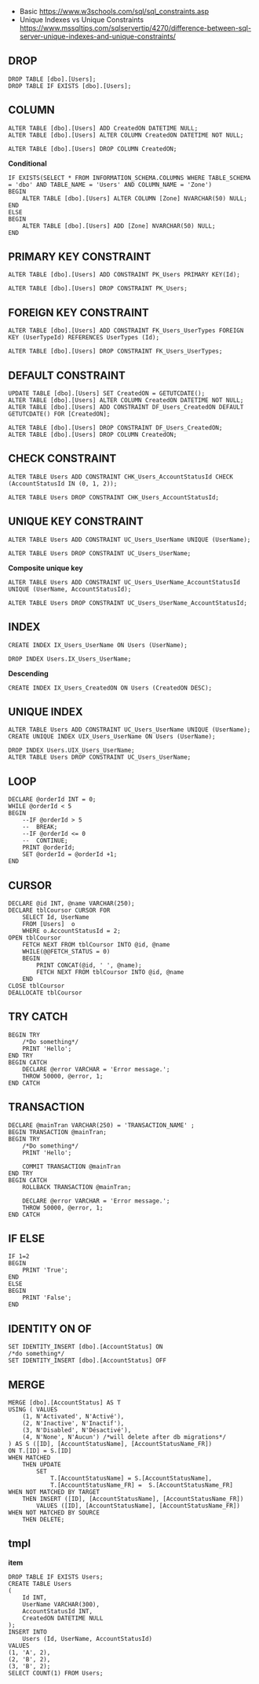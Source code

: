- Basic https://www.w3schools.com/sql/sql_constraints.asp
- Unique Indexes vs Unique Constraints https://www.mssqltips.com/sqlservertip/4270/difference-between-sql-server-unique-indexes-and-unique-constraints/


## DROP
```
DROP TABLE [dbo].[Users];
DROP TABLE IF EXISTS [dbo].[Users];
```

## COLUMN
```
ALTER TABLE [dbo].[Users] ADD CreatedON DATETIME NULL;
ALTER TABLE [dbo].[Users] ALTER COLUMN CreatedON DATETIME NOT NULL;

ALTER TABLE [dbo].[Users] DROP COLUMN CreatedON;
```

**Conditional**
```
IF EXISTS(SELECT * FROM INFORMATION_SCHEMA.COLUMNS WHERE TABLE_SCHEMA = 'dbo' AND TABLE_NAME = 'Users' AND COLUMN_NAME = 'Zone')
BEGIN
	ALTER TABLE [dbo].[Users] ALTER COLUMN [Zone] NVARCHAR(50) NULL;
END
ELSE
BEGIN
	ALTER TABLE [dbo].[Users] ADD [Zone] NVARCHAR(50) NULL;
END
```

## PRIMARY KEY CONSTRAINT
```
ALTER TABLE [dbo].[Users] ADD CONSTRAINT PK_Users PRIMARY KEY(Id);

ALTER TABLE [dbo].[Users] DROP CONSTRAINT PK_Users;
```

## FOREIGN KEY CONSTRAINT
```
ALTER TABLE [dbo].[Users] ADD CONSTRAINT FK_Users_UserTypes FOREIGN KEY (UserTypeId) REFERENCES UserTypes (Id);

ALTER TABLE [dbo].[Users] DROP CONSTRAINT FK_Users_UserTypes;
```

## DEFAULT CONSTRAINT
```
UPDATE TABLE [dbo].[Users] SET CreatedON = GETUTCDATE();
ALTER TABLE [dbo].[Users] ALTER COLUMN CreatedON DATETIME NOT NULL;
ALTER TABLE [dbo].[Users] ADD CONSTRAINT DF_Users_CreatedON DEFAULT GETUTCDATE() FOR [CreatedON];

ALTER TABLE [dbo].[Users] DROP CONSTRAINT DF_Users_CreatedON;
ALTER TABLE [dbo].[Users] DROP COLUMN CreatedON;
```

## CHECK CONSTRAINT
```
ALTER TABLE Users ADD CONSTRAINT CHK_Users_AccountStatusId CHECK (AccountStatusId IN (0, 1, 2));

ALTER TABLE Users DROP CONSTRAINT CHK_Users_AccountStatusId;
```

## UNIQUE KEY CONSTRAINT
```
ALTER TABLE Users ADD CONSTRAINT UC_Users_UserName UNIQUE (UserName);

ALTER TABLE Users DROP CONSTRAINT UC_Users_UserName;
```
**Composite unique key**
```
ALTER TABLE Users ADD CONSTRAINT UC_Users_UserName_AccountStatusId UNIQUE (UserName, AccountStatusId);

ALTER TABLE Users DROP CONSTRAINT UC_Users_UserName_AccountStatusId;
```

## INDEX
```
CREATE INDEX IX_Users_UserName ON Users (UserName);

DROP INDEX Users.IX_Users_UserName;
```
**Descending**
```
CREATE INDEX IX_Users_CreatedON ON Users (CreatedON DESC);
```



## UNIQUE INDEX
```
ALTER TABLE Users ADD CONSTRAINT UC_Users_UserName UNIQUE (UserName);
CREATE UNIQUE INDEX UIX_Users_UserName ON Users (UserName);

DROP INDEX Users.UIX_Users_UserName;
ALTER TABLE Users DROP CONSTRAINT UC_Users_UserName;
```

## LOOP
```
DECLARE @orderId INT = 0;
WHILE @orderId < 5
BEGIN
	--IF @orderId > 5
	--	BREAK;
	--IF @orderId <= 0
	--	CONTINUE;
	PRINT @orderId;
	SET @orderId = @orderId +1;
END
```

## CURSOR
```
DECLARE @id INT, @name VARCHAR(250);
DECLARE tblCoursor CURSOR FOR
	SELECT Id, UserName
	FROM [Users]  o
	WHERE o.AccountStatusId = 2;
OPEN tblCoursor
	FETCH NEXT FROM tblCoursor INTO @id, @name
	WHILE(@@FETCH_STATUS = 0)
	BEGIN
		PRINT CONCAT(@id, ' ', @name);
		FETCH NEXT FROM tblCoursor INTO @id, @name
	END
CLOSE tblCoursor
DEALLOCATE tblCoursor
```

## TRY CATCH
```
BEGIN TRY
	/*Do something*/
	PRINT 'Hello';
END TRY
BEGIN CATCH
	DECLARE @error VARCHAR = 'Error message.';
	THROW 50000, @error, 1;  
END CATCH
```

## TRANSACTION
```
DECLARE @mainTran VARCHAR(250) = 'TRANSACTION_NAME' ;
BEGIN TRANSACTION @mainTran;
BEGIN TRY
	/*Do something*/
	PRINT 'Hello';

	COMMIT TRANSACTION @mainTran
END TRY
BEGIN CATCH
	ROLLBACK TRANSACTION @mainTran;

	DECLARE @error VARCHAR = 'Error message.';
	THROW 50000, @error, 1;   
END CATCH
```

## IF ELSE
```
IF 1=2
BEGIN
	PRINT 'True';
END
ELSE
BEGIN
	PRINT 'False';
END
```

## IDENTITY ON OF
```
SET IDENTITY_INSERT [dbo].[AccountStatus] ON 
/*do something*/
SET IDENTITY_INSERT [dbo].[AccountStatus] OFF
```

## MERGE
```
MERGE [dbo].[AccountStatus] AS T
USING ( VALUES 
	(1, N'Activated', N'Activé'),
	(2, N'Inactive', N'Inactif'),
	(3, N'Disabled', N'Désactivé'),
	(4, N'None', N'Aucun') /*will delete after db migrations*/
) AS S ([ID], [AccountStatusName], [AccountStatusName_FR])
ON T.[ID] = S.[ID]
WHEN MATCHED
    THEN UPDATE 
        SET 
            T.[AccountStatusName] = S.[AccountStatusName],
            T.[AccountStatusName_FR] =  S.[AccountStatusName_FR]
WHEN NOT MATCHED BY TARGET
    THEN INSERT ([ID], [AccountStatusName], [AccountStatusName_FR])
        VALUES ([ID], [AccountStatusName], [AccountStatusName_FR])
WHEN NOT MATCHED BY SOURCE
    THEN DELETE;
```


## tmpl
**item**
```
DROP TABLE IF EXISTS Users;
CREATE TABLE Users
(
	Id INT,
	UserName VARCHAR(300),
	AccountStatusId INT,
	CreatedON DATETIME NULL
);
INSERT INTO 
	Users (Id, UserName, AccountStatusId)
VALUES 
(1, 'A', 2),
(2, 'B', 2),
(3, 'B', 2);
SELECT COUNT(1) FROM Users;
```

